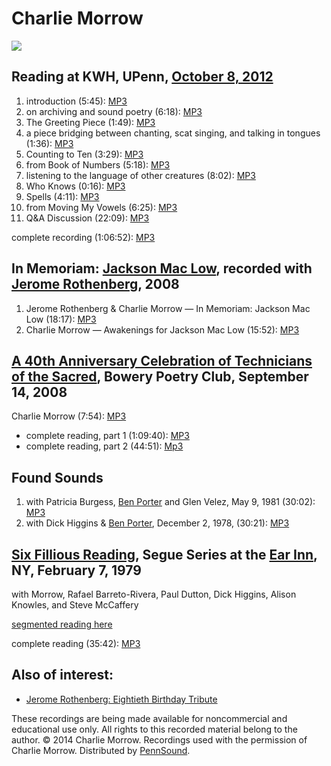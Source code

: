 Charlie Morrow
==============

![](https://media.sas.upenn.edu/pennsound/authors/Morrow/charlie-morrow-fall2012.jpg)

Reading at KWH, UPenn, [October 8, 2012](http://writing.upenn.edu/wh/calendar/1012.php#8)
-----------------------------------------------------------------------------------------

1.  introduction (5:45): [MP3](https://media.sas.upenn.edu/pennsound/authors/Morrow/10-08-12/Morrow-Charlie_01_introduction_KWH-UPenn_10-08-2012.mp3)
2.  on archiving and sound poetry (6:18): [MP3](https://media.sas.upenn.edu/pennsound/authors/Morrow/10-08-12/Morrow-Charlie_02_on-archiving-and-sound-poetry_KWH-UPenn_10-08-2012.mp3)
3.  The Greeting Piece (1:49): [MP3](https://media.sas.upenn.edu/pennsound/authors/Morrow/10-08-12/Morrow-Charlie_03_The-Greeting-Piece_KWH-UPenn_10-08-2012.mp3)
4.  a piece bridging between chanting, scat singing, and talking in tongues (1:36): [MP3](https://media.sas.upenn.edu/pennsound/authors/Morrow/10-08-12/Morrow-Charlie_04_piece-bridging-between-chanting-scat-singing-and-talking-in-tongues_KWH-UPenn_10-08-2012.mp3)
5.  Counting to Ten (3:29): [MP3](https://media.sas.upenn.edu/pennsound/authors/Morrow/10-08-12/Morrow-Charlie_05_Counting-to-Ten_KWH-UPenn_10-08-2012.mp3)
6.  from Book of Numbers (5:18): [MP3](https://media.sas.upenn.edu/pennsound/authors/Morrow/10-08-12/Morrow-Charlie_06_from-Book-of-Numbers_KWH-UPenn_10-08-2012.mp3)
7.  listening to the language of other creatures (8:02): [MP3](https://media.sas.upenn.edu/pennsound/authors/Morrow/10-08-12/Morrow-Charlie_07_listening-to-the-language-of-other-creatures_KWH-UPenn_10-08-2012.mp3)
8.  Who Knows (0:16): [MP3](https://media.sas.upenn.edu/pennsound/authors/Morrow/10-08-12/Morrow-Charlie_08_Who-Knows_KWH-UPenn_10-08-2012.mp3)
9.  Spells (4:11): [MP3](https://media.sas.upenn.edu/pennsound/authors/Morrow/10-08-12/Morrow-Charlie_09_Spells_KWH-UPenn_10-08-2012.mp3)
10. from Moving My Vowels (6:25): [MP3](https://media.sas.upenn.edu/pennsound/authors/Morrow/10-08-12/Morrow-Charlie_10_from-Moving-My-Vowels_KWH-UPenn_10-08-2012.mp3)
11. Q&A Discussion (22:09): [MP3](https://media.sas.upenn.edu/pennsound/authors/Morrow/10-08-12/Morrow-Charlie_11_Q-A-Discussion_KWH-UPenn_10-08-2012.mp3)

complete recording (1:06:52): [MP3](https://media.sas.upenn.edu/pennsound/authors/Morrow/Morrow-Charlie_KWH-UPenn_10-08-2012.mp3)

In Memoriam: [Jackson Mac Low](http://writing.upenn.edu/pennsound/x/Mac-Low.php), recorded with [Jerome Rothenberg](http://writing.upenn.edu/pennsound/x/Rothenberg.php), 2008
------------------------------------------------------------------------------------------------------------------------------------------------------------------------------

1.  Jerome Rothenberg & Charlie Morrow — In Memoriam: Jackson Mac Low (18:17): [MP3](http://media.sas.upenn.edu/pennsound/authors/Rothenberg/In-Memorium-Jackson-Mac-Low/Rothenberg-Jerome-and-Charlie-Morrow_01_In-Memorium-Jackson-Mac-Low_2008.mp3)
2.  Charlie Morrow — Awakenings for Jackson Mac Low (15:52): [MP3](http://media.sas.upenn.edu/pennsound/authors/Rothenberg/In-Memorium-Jackson-Mac-Low/Rothenberg-Jerome-and-Charlie-Morrow_02_In-Memorium-Jackson-Mac-Low_2008.mp3)

[A 40th Anniversary Celebration of Technicians of the Sacred](http://writing.upenn.edu/pennsound/x/Technicians-of-the-Sacred-40th.html), Bowery Poetry Club, September 14, 2008
-------------------------------------------------------------------------------------------------------------------------------------------------------------------------------

Charlie Morrow (7:54): [MP3](https://media.sas.upenn.edu/pennsound/groups/Technicians-of-the-Sacred-40th/Segmented/Technicians-of-the-Sacred_06_Charlie-Morrow_BPC-NYC_9-14-08.mp3)

-   complete reading, part 1 (1:09:40): [MP3](https://media.sas.upenn.edu/pennsound/groups/Technicians-of-the-Sacred-40th/Parts/Technicians-of-the-Sacred_BPC-NYC_9-14-08_01.mp3)
-   complete reading, part 2 (44:51): [Mp3](https://media.sas.upenn.edu/pennsound/groups/Technicians-of-the-Sacred-40th/Parts/Technicians-of-the-Sacred_BPC-NYC_9-14-08_02.mp3)

Found Sounds
------------

1.  with Patricia Burgess, [Ben Porter](http://writing.upenn.edu/pennsound/x/Porter.php) and Glen Velez, May 9, 1981 (30:02): [MP3](https://media.sas.upenn.edu/pennsound/authors/Porter/Porter-Bern_Found-Sounds-part-II_5-9-81_Xexoxial.mp3)
2.  with Dick Higgins & [Ben Porter](http://writing.upenn.edu/pennsound/x/Porter.php), December 2, 1978, (30:21): [MP3](https://media.sas.upenn.edu/pennsound/authors/Porter/Porter-Bern_Found-Sounds-part-I_12-2-78_Xexoxial.mp3)

[Six Fillious Reading](http://writing.upenn.edu/pennsound/x/Six-Fillious.html), Segue Series at the [Ear Inn](http://writing.upenn.edu/pennsound/x/Ear-Inn.php), NY, February 7, 1979
-------------------------------------------------------------------------------------------------------------------------------------------------------------------------------------

with Morrow, Rafael Barreto-Rivera, Paul Dutton, Dick Higgins, Alison Knowles, and Steve McCaffery

[segmented reading here](http://writing.upenn.edu/pennsound/x/Six-Fillious.html)

complete reading (35:42): [MP3](https://media.sas.upenn.edu/pennsound/groups/Six-Fillious/Six-Filious_Complete_Ear-Inn-NY_2-7-79.mp3)

Also of interest:
-----------------

-   [Jerome Rothenberg: Eightieth Birthday Tribute](http://writing.upenn.edu/pennsound/x/Rothenberg-Eightieth-Birthday.php)

These recordings are being made available for noncommercial and educational use only. All rights to this recorded material
belong to the author. © 2014 Charlie Morrow. Recordings used with the permission of Charlie Morrow. Distributed by [PennSound](http://www.writing.upenn.edu/pennsound/index.html).
